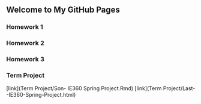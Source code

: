 ## Welcome to My GitHub Pages


### Homework 1
### Homework 2
### Homework 3

### Term Project



[link](Term Project/Son- IE360 Spring Project.Rmd)
[link](Term Project/Last--IE360-Spring-Project.html)
